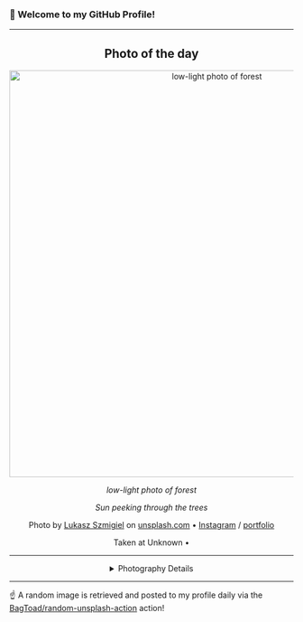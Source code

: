 ### 👋 Welcome to my GitHub Profile!

----
<div align="center">

## Photo of the day
  
  <a href="https://unsplash.com/photos/low-light-photo-of-forest-2ShvY8Lf6l0"><img width="720" src="https://images.unsplash.com/photo-1426170042593-200f250dfdaf?crop=entropy&cs=tinysrgb&fit=max&fm=jpg&ixid=M3w1OTQ0OTd8MHwxfHJhbmRvbXx8fHx8fHx8fDE3MjY2Mzk3Mzd8&ixlib=rb-4.0.3&q=80&w=1080" alt="low-light photo of forest"></a>
  
  <em>low-light photo of forest</em>
  
  <em>Sun peeking through the trees</em>

  Photo by [Lukasz Szmigiel](https://photo.szmigiel.design/) on [unsplash.com](https://unsplash.com/) • [Instagram](https://instagram.com/lukasz.szmigiel) / [portfolio](https://photo.szmigiel.design/)
  
  Taken at Unknown • 
  
  ---
  
<details>
<summary>Photography Details</summary>
  
| Parameter     | Value |
| ------------- | ----- |
| Camera Model  | Canon EOS 7D |
| Exposure Time | 1/800 |
| Aperture      | 1.8 |
| Focal Length  | 50.0 |
| ISO           | 100 |
| Location      | Unknown (null) |
| Coordinates   | Latitude null, Longitude null |

</details>

</div>

----

☝️ A random image is retrieved and posted to my profile daily via the [BagToad/random-unsplash-action](https://github.com/BagToad/random-unsplash-action) action!
